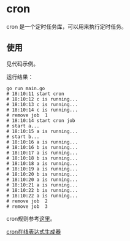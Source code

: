# cron

cron 是一个定时任务库，可以用来执行定时任务。

## 使用

见代码示例。

运行结果：

```shell
go run main.go
# 18:10:11 start cron
# 18:10:12 c is running...
# 18:10:13 c is running...
# 18:10:14 c is running...
# remove job  1
# 18:10:14 start cron job
# start a...
# 18:10:15 a is running...
# start b...
# 18:10:16 a is running...
# 18:10:16 b is running...
# 18:10:17 a is running...
# 18:10:18 b is running...
# 18:10:18 a is running...
# 18:10:19 a is running...
# 18:10:20 b is running...
# 18:10:20 a is running...
# 18:10:21 a is running...
# 18:10:22 b is running...
# 18:10:22 a is running...
# remove job  2
# remove job  3
```

cron规则参考[这里](https://en.wikipedia.org/wiki/Cron)。

[cron在线表达式生成器](https://cron.qqe2.com/)